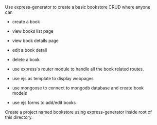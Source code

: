 Use express-generator to create a basic bookstore CRUD where anyone can
  - create a book
  - view books list page
  - view book details page
  - edit a book detail
  - delete a book

  - use express's router module to handle all the book related routes.
  - use ejs as template to display webpages
  - use mongoose to connect to mongodb database and create book models
  - use ejs forms to add/edit books

Create a project named bookstore using express-generator inside root of this directory.